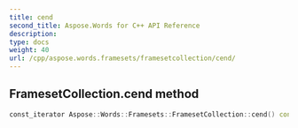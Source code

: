 ```yaml
---
title: cend
second_title: Aspose.Words for C++ API Reference
description: 
type: docs
weight: 40
url: /cpp/aspose.words.framesets/framesetcollection/cend/
---
```

## FramesetCollection.cend method




```cpp
const_iterator Aspose::Words::Framesets::FramesetCollection::cend() const noexcept
```

